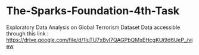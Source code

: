 # The-Sparks-Foundation-4th-Task
Exploratory Data Analysis on Global Terrorism Dataset
Data accessible through this link : https://drive.google.com/file/d/1luTU7xBvI7QAGPbQMxEHcgKUi9d6UeP_/view

